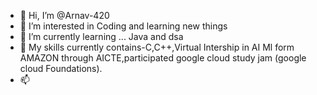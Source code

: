 - 👋 Hi, I’m @Arnav-420
- 👀 I’m interested in Coding and learning new things
- 🌱 I’m currently learning ... Java and dsa
- 💞️ My skills  currently contains-C,C++,Virtual Intership  in AI Ml form AMAZON through AICTE,participated google cloud  study jam (google cloud Foundations).
- 📫

<!---
Arnav-420/Arnav-420 is a ✨ special ✨ repository because its `README.md` (this file) appears on your GitHub profile.
You can click the Preview link to take a look at your changes.
--->
